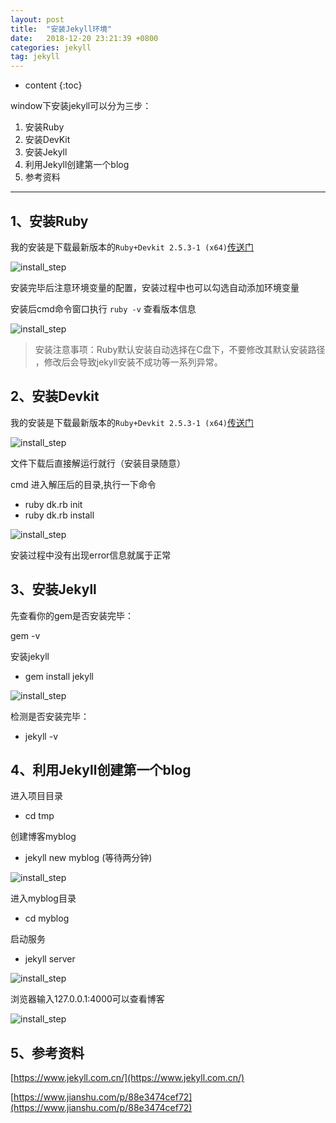 ```yaml
---
layout: post
title:  "安装Jekyll环境"
date:   2018-12-20 23:21:39 +0800
categories: jekyll
tag: jekyll
---
```


* content
{:toc}

window下安装jekyll可以分为三步：

1. 安装Ruby
2. 安装DevKit
3. 安装Jekyll
4. 利用Jekyll创建第一个blog
5. 参考资料

----------


## 1、安装Ruby  ##

  我的安装是下载最新版本的`Ruby+Devkit 2.5.3-1 (x64)`[传送门](https://rubyinstaller.org/downloads/)

![install_step](/images/2018-12/pic1.png)

安装完毕后注意环境变量的配置，安装过程中也可以勾选自动添加环境变量

安装后cmd命令窗口执行 `ruby -v`  查看版本信息

![install_step](/images/2018-12/pic2.png)

>安装注意事项：Ruby默认安装自动选择在C盘下，不要修改其默认安装路径
，修改后会导致jekyll安装不成功等一系列异常。



## 2、安装Devkit ##
我的安装是下载最新版本的`Ruby+Devkit 2.5.3-1 (x64)`[传送门](https://rubyinstaller.org/downloads/)

![install_step](/images/2018-12/pic3.png)

文件下载后直接解运行就行（安装目录随意）

cmd 进入解压后的目录,执行一下命令

* ruby dk.rb init
* ruby dk.rb install

![install_step](/images/2018-12/pic8.png)

安装过程中没有出现error信息就属于正常

## 3、安装Jekyll ##

先查看你的gem是否安装完毕：

gem -v

安装jekyll

* gem install jekyll

![install_step](/images/2018-12/pic9.png)

检测是否安装完毕：

* jekyll -v

## 4、利用Jekyll创建第一个blog ##

进入项目目录

* cd tmp

创建博客myblog

* jekyll new myblog (等待两分钟)

![install_step](/images/2018-12/pic5.png)

进入myblog目录

* cd myblog 

启动服务

* jekyll server

![install_step](/images/2018-12/pic6.png)

浏览器输入127.0.0.1:4000可以查看博客

![install_step](/images/2018-12/pic7.png)

## 5、参考资料 ##

[https://www.jekyll.com.cn/](https://www.jekyll.com.cn/)

[https://www.jianshu.com/p/88e3474cef72](https://www.jianshu.com/p/88e3474cef72)

